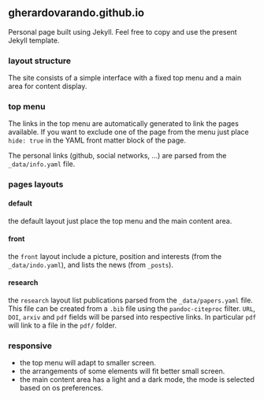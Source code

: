 ## gherardovarando.github.io

Personal page built using Jekyll. 
Feel free to copy and use the present Jekyll template. 

### layout structure

The site consists of a simple interface with a fixed top menu and 
a main area for content display. 

### top menu 

The links in the top menu are automatically generated 
to link the pages available. 
If you want to exclude one of the page from the menu 
just place `hide: true` in the YAML front matter block
of the page.

The personal links (github, social networks, ...) are 
parsed from the `_data/info.yaml` file.

### pages layouts


#### default 

the default layout just place the top menu and the main content 
area. 


#### front

the `front` layout include a picture, position and interests 
(from the `_data/indo.yaml`), and lists the news (from `_posts`). 

#### research

the `research` layout list publications parsed 
from the `_data/papers.yaml` file. 
This file can be created from a `.bib` file using the 
`pandoc-citeproc` filter. 
`URL`, `DOI`, `arxiv` and `pdf` fields will be parsed into 
respective links. 
In particular `pdf` will link to a file in the `pdf/` folder.   


### responsive 

* the top menu will adapt to smaller screen. 
* the arrangements of some elements will fit better small screen.
* the main content area has a light and a dark mode, the mode 
is selected based on os preferences. 
